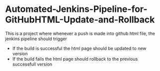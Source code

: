 # Automated-Jenkins-Pipeline-for-GitHubHTML-Update-and-Rollback

This is a project where whenever a push is made into github html file, the jenkins pipeline should trigger 
  -  If the build is successful the html page should be updated to new version
  -  If the build fails the html page should rollback to the previous successfull version 
